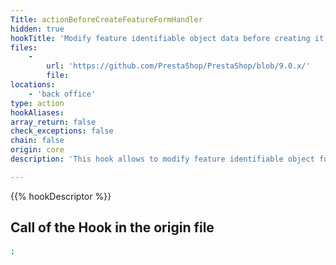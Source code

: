 ```yaml
---
Title: actionBeforeCreateFeatureFormHandler
hidden: true
hookTitle: 'Modify feature identifiable object data before creating it'
files:
    -
        url: 'https://github.com/PrestaShop/PrestaShop/blob/9.0.x/'
        file: 
locations:
    - 'back office'
type: action
hookAliases: 
array_return: false
check_exceptions: false
chain: false
origin: core
description: 'This hook allows to modify feature identifiable object forms data before it was created'

---
```


{{% hookDescriptor %}}

## Call of the Hook in the origin file

```php
;
```
